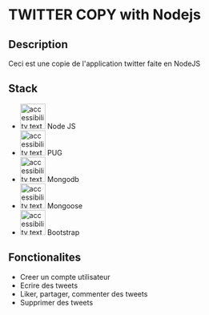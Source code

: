 # TWITTER COPY with Nodejs

## Description
Ceci est une copie de l'application twitter faite en NodeJS

## Stack
* <img src="https://w7.pngwing.com/pngs/56/223/png-transparent-node-js-javascript-computer-icons-github-angle-text-logo.png" height="50" alt="accessibility text"> Node JS
* <img src="https://cdn.freebiesupply.com/logos/large/2x/pugpugjs-logo-png-transparent.png" height="50" alt="accessibility text"> PUG
* <img src="https://w7.pngwing.com/pngs/956/695/png-transparent-mongodb-original-wordmark-logo-icon-thumbnail.png" height="50" alt="accessibility text"> Mongodb
* <img src="https://www.pngfind.com/pngs/m/430-4309574_mongoose-js-logo-hd-png-download.png" height="50" alt="accessibility text"> Mongoose
* <img src="https://w7.pngwing.com/pngs/628/224/png-transparent-bootstrap-plain-wordmark-logo-icon.png" height="50" alt="accessibility text"> Bootstrap

## Fonctionalites
- Creer un compte utilisateur
- Ecrire des tweets
- Liker, partager, commenter des tweets
- Supprimer des tweets